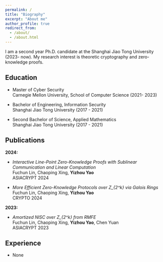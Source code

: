 ```yaml
---
permalink: /
title: "Biography"
excerpt: "About me"
author_profile: true
redirect_from: 
  - /about/
  - /about.html
---
```





I am a second year Ph.D. candidate at the Shanghai Jiao Tong University (2023- now). My research interest is theoretic cryptography and zero-knowledge proofs.

  
  
<h2 id="education"> Education</h2>

- Master of Cyber Security   
  Carnegie Mellon University, School of Computer Science (2021- 2023)
  
- Bachelor of Engineering, Information Security   
  Shanghai Jiao Tong University (2017 - 2021)

- Second Bachelor of Science, Applied Mathematics   
  Shanghai Jiao Tong University (2017 - 2021)

<h2 id="publications"> Publications</h2>

**2024:**
- *Interactive Line-Point Zero-Knowledge Proofs with Sublinear Communication and Linear Computation*   
  Fuchun Lin, Chaoping Xing, **Yizhou Yao**  
  ASIACRYPT 2024
  
- *More Efficient Zero-Knowledge Protocols over Z_{2^k} via Galois Rings*   
  Fuchun Lin, Chaoping Xing, **Yizhou Yao**  
  CRYPTO 2024

**2023:**
- *Amortized NISC over Z_{2^k} from RMFE*   
  Fuchun Lin, Chaoping Xing, **Yizhou Yao**, Chen Yuan  
  ASIACRYPT 2023  



<h2 id="experience"> Experience</h2>

- None 
 
